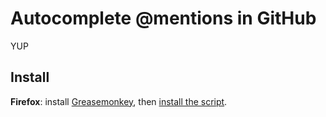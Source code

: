 # Autocomplete @mentions in GitHub #

YUP

## Install ##

**Firefox**: install [Greasemonkey](https://addons.mozilla.org/en-US/firefox/addon/greasemonkey/), then [install the script](https://github.com/iangreenleaf/github_autocomplete/raw/master/github_autocomplete.user.js).
